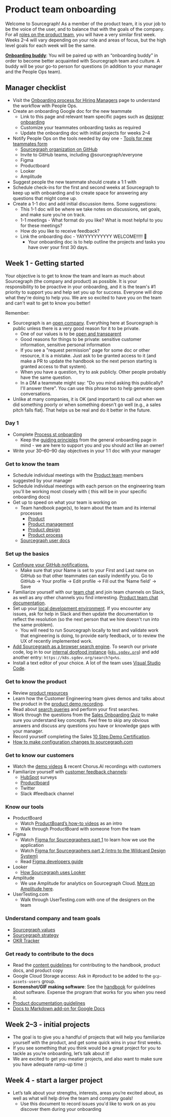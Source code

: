# Product team onboarding

Welcome to Sourcegraph! As a member of the product team, it is your job to be the voice of the user, and to balance that with the goals of the company. For all [roles on the product team](../roles/index.md), you will have a very similar first week. Weeks 2–4 will vary depending on your role and areas of focus, but the high level goals for each week will be the same.

**[Onboarding buddy](../../../people-talent/buddy-program.md)**: You will be paired up with an “onboarding buddy” in order to become better acquainted with Sourcegraph team and culture. A buddy will be your go-to person for questions (in addition to your manager and the People Ops team).

## Manager checklist

- Visit the [Onboarding process for Hiring Managers](../../../../company-info-and-process/onboarding/onboarding-for-hiring-managers.md) page to understand the workflow with People Ops.
- Create an onboarding Google doc for the new teammate
  - Link to this page and relevant team specific pages such as [designer onboarding](../../design/onboarding/index.md)
  - Customize your teammates onboarding tasks as required
  - Update the onboarding doc with initial projects for weeks 2–4
- Notify People Ops on the tools needed by day one - [Tools for new teammates form](https://docs.google.com/forms/d/e/1FAIpQLSeQjfoLjAZUim7pVYw9joQCssXuVz2t2RlpjLadzmHrj15cwQ/viewform)
  - [Sourcegraph organization on GitHub](https://github.com/orgs/sourcegraph/people)
  - Invite to GitHub teams, including @sourcegraph/everyone
  - Figma
  - Productboard
  - Looker
  - Amplitude
- Suggest people the new teammate should create a 1:1 with
- Schedule check-ins for the first and second weeks at Sourcegraph to keep up with onboarding and to create space for answering any questions that might come up.
- Create a 1-1 doc and add initial discussion items. Some suggestions:
  - This 1-1 doc will be where we take notes on discussions, set goals, and make sure you’re on track.
  - 1-1 meetings - What format do you like? What is most helpful to you for these meetings?
  - How do you like to receive feedback?
  - Link the onboarding doc - YAYYYYYYYYYY WELCOME!!!!! 🎉
    - Your onboarding doc is to help outline the projects and tasks you have over your first 30 days.

## Week 1 - Getting started

Your objective is to get to know the team and learn as much about Sourcegraph (the company and product) as possible. It is your responsibility to be proactive in your onboarding, and it is the team's #1 priority to support you and help set you up for success. Everyone will drop what they're doing to help you. We are so excited to have you on the team and can't wait to get to know you better!

Remember:

- Sourcegraph is an [open company](../../../../company-info-and-process/about-sourcegraph/index.md#sourcegraph-open-product-open-company-open-source). Everything here at Sourcegraph is public unless there is a very good reason for it to be private.
  - One of our values is to be [open and transparent](../../../../company-info-and-process/values/index.md#open-and-transparent)
  - Good reasons for things to be private: sensitive customer information, sensitive personal information
  - If you see a "request permission" page for some doc or other resource, it is a mistake. Just ask to be granted access to it (and make a PR to update the handbook so the next person starting is granted access to that system).
  - When you have a question, try to ask publicly. Other people probably have the same question.
  - In a DM a teammate might say: "Do you mind asking this publically? I'll answer there". You can use this phrase too to help generate open conversations.
- Unlike at many companies, it is OK (and important) to call out when we did something poorly or when something doesn't go well (e.g., a sales pitch falls flat). That helps us be real and do it better in the future.

### Day 1

- Complete [Process st onboarding](https://app.process.st/reports/)
  - Keep the [guiding principles](../../../../company-info-and-process/onboarding/index.md#guiding-principles) from the general onboarding page in mind - we are here to support you and you should act like an owner!
- Write your 30–60–90 day objectives in your 1:1 doc with your manager

### Get to know the team

- Schedule individual meetings with the [Product team](../team/index.md#current-team) members suggested by your manager
- Schedule individual meetings with each person on the engineering team you'll be working most closely with ( this will be in your specific onboarding docs)
- Get up to speed on what your team is working on
  - Team handbook page(s), to learn about the team and its internal processes
    - [Product](../index.md)
    - [Product management](../process/index.md)
    - [Product design](../../design/index.md)
    - [Product process](../process/index.md)
  - [Sourcegraph user docs](https://docs.sourcegraph.com/)

### Set up the basics

- [Configure your GitHub notifications.](../../../../company-info-and-process/onboarding/git-intro/github-notifications/index.md)
  - Make sure that your Name is set to your First and Last name on GitHub so that other teammates can easily indentify you. Go to GitHub -> Your profile -> Edit profile -> Fill out the ‘Name field’ -> Save
- Familiarize yourself with our [team chat](../../../../company-info-and-process/communication/team_chat.md) and join team channels on Slack, as well as any other channels you find interesting. [Product team chat documentation](../../../../company-info-and-process/communication/team_chat.md#product).
- Set up your [local development environment](https://docs.sourcegraph.com/dev/setup). If you encounter any issues, ask for help in Slack and then update the documentation to reflect the resolution (so the next person that we hire doesn't run into the same problem).
  - You will need to run Sourcegraph locally to test and validate work that engineering is doing, to provide early feedback, or to review the UX of recently implemented work.
- [Add Sourcegraph as a browser search engine](https://docs.sourcegraph.com/integration/browser_search_engine). To search our private code, log in to our [internal dogfood instance](../../dev/process/deployments/instances.md#k8s.sgdev.org) ([`k8s.sgdev.org`](https://k8s.sgdev.org)) and add another entry: `https://k8s.sgdev.org/search?q=%s`.
- Install a text editor of your choice. A lot of the team uses [Visual Studio Code](https://code.visualstudio.com/).

### Get to know the product

- Review [product resources](../index.md#references)
- Learn how the Customer Engineering team gives demos and talks about the product in the [product demo recording](https://drive.google.com/file/d/1idbCnce5MIvtAV0GOOwgB68zQJB2WmZ9/view).
- Read about [search queries](https://docs.sourcegraph.com/code_search) and perform your first searches.
- Work through the questions from the [Sales Onboarding Quiz](../../../sales/onboarding/quiz.md) to make sure you understand key concepts. Feel free to skip any obvious answers and discuss any questions you have or knowledge gaps with your manager.
- Record yourself completing the Sales [10 Step Demo Certification](https://docs.google.com/document/d/1P6nzAGfpTNysIi2FIcFY7mHX__q0qZ8955NDnWylF4I/edit#).
- [How to make configuration changes to sourcegraph.com](../../teams/devops/update_sg_website_config.md)

### Get to know our customers

- Watch the [demo videos](../../../technical-success/ce/onboarding/education.md#trainings-and-demos) & recent Chorus.AI recordings with customers
- Familiarize yourself with [customer feedback channels](../process/feedback/product_feedback_monitoring.md):
  - [HubSpot](https://app.hubspot.com/forms/2762526/a86bbac5-576d-4ca0-86c1-0c60837c3eab/submissions) surveys
  - [Productboard](https://sourcegraph.productboard.com/insights/shared-inbox)
  - Twitter
  - Slack #feedback channel

### Know our tools

- ProductBoard
  - Watch [ProductBoard’s how-to videos](https://www.notion.so/Video-resources-64f81208b5dd4aaf89d3586a34223ec0) as an intro
  - Walk through ProductBoard with someone from the team
- Figma
  - Watch [Figma for Sourcegraphers part 1](https://drive.google.com/file/d/1zzUKDJN5XUwvKF8LfKZqQb7gK9NpK1Wx/view?usp=sharing) to learn how we use the application
  - Watch [Figma for Sourcegraphers part 2 (intro to the Wildcard Design System)](https://drive.google.com/file/d/1kfT3PVvTag_e0RXLAt6nndf6fS2n1Slv/view)
  - Read [Figma developers guide](https://www.smashingmagazine.com/2020/09/figma-developers-guide/)
- Looker
  - [How Sourcegraph uses Looker](../../../data-analytics/looker.md)
- Amplitude
  - We use Amplitude for analytics on Sourcegraph Cloud. [More on Amplitude here](../../../data-analytics/amplitude.md).
- UserTesting.com
  - Walk through UserTesting.com with one of the designers on the team

### Understand company and team goals

- [Sourcegraph values](../../../../company-info-and-process/values/index.md)
- [Sourcegraph strategy](../../../../strategy-goals/strategy/index.md)
- [OKR Tracker](https://docs.google.com/spreadsheets/d/1pNXVev2JtYC94lB1NIfsc8OqyYnnSFn7p5PYFcniblE/edit?ts=607a3f2e#gid=1699297878)

### Get ready to contribute to the docs

- Read the [content guidelines](../../../../company-info-and-process/communication/content_guidelines/index.md) for contributing to the handbook, product docs, and product copy
- Google Cloud Storage access: Ask in #product to be added to the `gcp-assets-users` group.
- **Screenshot/GIF making software**: See the [handbook](../../../marketing/process/adding_screenshots_screen_recording.md) for guidelines about software. Expense the program that works for you when you need it.
- [Product documentation guidelines](https://sourcegraph.com/github.com/sourcegraph/sourcegraph/-/blob/doc/dev/documentation.md)
- [Docs to Markdown add-on for Google Docs](https://gsuite.google.com/marketplace/app/docs_to_markdown/700168918607)

## Week 2–3 - initial projects

- The goal is to give you a handful of projects that will help you familiarize yourself with the product, and get some quick wins in your first weeks.
- If you see something that you think would be a great project for you to tackle as you’re onboarding, let’s talk about it!
- We are excited to get you meatier projects, and also want to make sure you have adequate ramp-up time :)

## Week 4 - start a larger project

- Let’s talk about your strengths, interests, areas you’re excited about, as well as what will help drive the team and company goals!
  - Use this document to record issues you'd like to work on as you discover them during your onboarding
